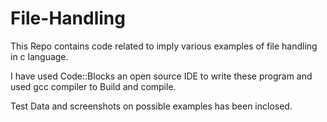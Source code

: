 # File-Handling
This Repo contains code related to imply various examples of file handling in c language.

I have used Code::Blocks an open source IDE to write these program and used gcc compiler to Build and compile.

Test Data and screenshots on possible examples has been inclosed.
